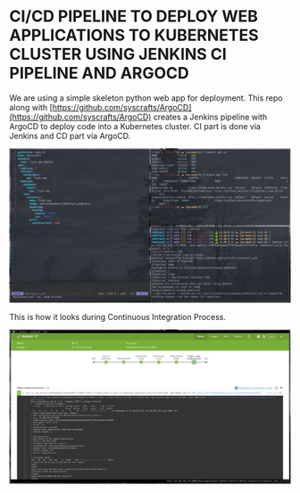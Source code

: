 # CI/CD PIPELINE TO DEPLOY WEB APPLICATIONS TO KUBERNETES CLUSTER USING JENKINS CI PIPELINE AND ARGOCD
We are using a simple skeleton python web app for deployment. This repo along with [https://github.com/syscrafts/ArgoCD](https://github.com/syscrafts/ArgoCD) creates a Jenkins pipeline with ArgoCD to deploy code into a Kubernetes cluster. CI part is done via Jenkins and CD part via ArgoCD.

![](intro.png)

This is how it looks during Continuous Integration Process.

![](blueocean.png)
